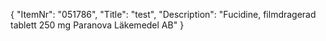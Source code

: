 {
  "ItemNr": "051786",
  "Title": "test",
  "Description": "Fucidine, filmdragerad tablett 250 mg Paranova Läkemedel AB"
}